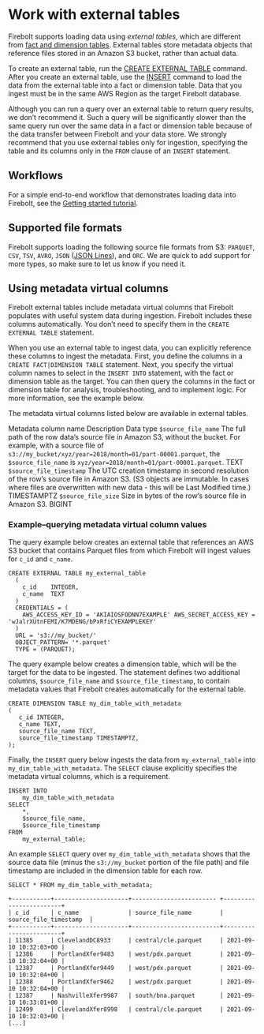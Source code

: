 # [](#work-with-external-tables)Work with external tables

Firebolt supports loading data using *external tables*, which are different from [fact and dimension tables](/Overview/indexes/using-indexes.html#firebolt-managed-tables). External tables store metadata objects that reference files stored in an Amazon S3 bucket, rather than actual data.

To create an external table, run the [CREATE EXTERNAL TABLE](/sql_reference/commands/data-definition/create-external-table.html) command. After you create an external table, use the [INSERT](/sql_reference/commands/data-management/insert.html) command to load the data from the external table into a fact or dimension table. Data that you ingest must be in the same AWS Region as the target Firebolt database.

Although you can run a query over an external table to return query results, we don’t recommend it. Such a query will be significantly slower than the same query run over the same data in a fact or dimension table because of the data transfer between Firebolt and your data store. We strongly recommend that you use external tables only for ingestion, specifying the table and its columns only in the `FROM` clause of an `INSERT` statement.

## [](#workflows)Workflows

For a simple end-to-end workflow that demonstrates loading data into Firebolt, see the [Getting started tutorial](/Guides/getting-started/).

## [](#supported-file-formats)Supported file formats

Firebolt supports loading the following source file formats from S3: `PARQUET`, `CSV`, `TSV`, `AVRO`, `JSON` ([JSON Lines](https://jsonlines.org/)), and `ORC`. We are quick to add support for more types, so make sure to let us know if you need it.

## [](#using-metadata-virtual-columns)Using metadata virtual columns

Firebolt external tables include metadata virtual columns that Firebolt populates with useful system data during ingestion. Firebolt includes these columns automatically. You don’t need to specify them in the `CREATE EXTERNAL TABLE` statement.

When you use an external table to ingest data, you can explicitly reference these columns to ingest the metadata. First, you define the columns in a `CREATE FACT|DIMENSION TABLE` statement. Next, you specify the virtual column names to select in the `INSERT INTO` statement, with the fact or dimension table as the target. You can then query the columns in the fact or dimension table for analysis, troubleshooting, and to implement logic. For more information, see the example below.

The metadata virtual columns listed below are available in external tables.

Metadata column name Description Data type `$source_file_name` The full path of the row data’s source file in Amazon S3, without the bucket. For example, with a source file of `s3://my_bucket/xyz/year=2018/month=01/part-00001.parquet`, the `$source_file_name` is `xyz/year=2018/month=01/part-00001.parquet`. TEXT `$source_file_timestamp` The UTC creation timestamp in second resolution of the row’s source file in Amazon S3. (S3 objects are immutable. In cases where files are overwritten with new data - this will be Last Modified time.) TIMESTAMPTZ `$source_file_size` Size in bytes of the row’s source file in Amazon S3. BIGINT

### [](#examplequerying-metadata-virtual-column-values)Example–querying metadata virtual column values

The query example below creates an external table that references an AWS S3 bucket that contains Parquet files from which Firebolt will ingest values for `c_id` and `c_name`.

```
CREATE EXTERNAL TABLE my_external_table
  (
    c_id    INTEGER,
    c_name  TEXT
  )
  CREDENTIALS = ( 
    AWS_ACCESS_KEY_ID = 'AKIAIOSFODNN7EXAMPLE' AWS_SECRET_ACCESS_KEY = 'wJalrXUtnFEMI/K7MDENG/bPxRfiCYEXAMPLEKEY'
  )
  URL = 's3://my_bucket/'
  OBJECT_PATTERN= '*.parquet'
  TYPE = (PARQUET);
```

The query example below creates a dimension table, which will be the target for the data to be ingested. The statement defines two additional columns, `$source_file_name` and `$source_file_timestamp`, to contain metadata values that Firebolt creates automatically for the external table.

```
CREATE DIMENSION TABLE my_dim_table_with_metadata
(
   c_id INTEGER,
   c_name TEXT,
   source_file_name TEXT,
   source_file_timestamp TIMESTAMPTZ,
);
```

Finally, the `INSERT` query below ingests the data from `my_external_table` into `my_dim_table_with_metadata`. The `SELECT` clause explicitly specifies the metadata virtual columns, which is a requirement.

```
INSERT INTO
    my_dim_table_with_metadata
SELECT
    *,
    $source_file_name,
    $source_file_timestamp
FROM
    my_external_table;
```

An example `SELECT` query over `my_dim_table_with_metadata` shows that the source data file (minus the `s3://my_bucket` portion of the file path) and file timestamp are included in the dimension table for each row.

```
SELECT * FROM my_dim_table_with_metadata;
```

```
+-----------+---------------------+------------------------ +------------------------+
| c_id      | c_name              | source_file_name        | source_file_timestamp  |
+-----------+---------------------+-------------------------+------------------------+
| 11385     | ClevelandDC8933     | central/cle.parquet     | 2021-09-10 10:32:03+00 |
| 12386     | PortlandXfer9483    | west/pdx.parquet        | 2021-09-10 10:32:04+00 |
| 12387     | PortlandXfer9449    | west/pdx.parquet        | 2021-09-10 10:32:04+00 |
| 12388     | PortlandXfer9462    | west/pdx.parquet        | 2021-09-10 10:32:04+00 |
| 12387     | NashvilleXfer9987   | south/bna.parquet       | 2021-09-10 10:33:01+00 |
| 12499     | ClevelandXfer8998   | central/cle.parquet     | 2021-09-10 10:32:03+00 |
[...]
```